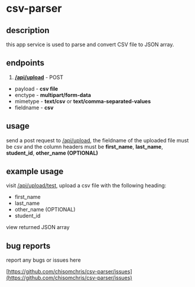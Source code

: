# csv-parser 

## description

this app service is used to parse and convert CSV file to JSON array.

## endpoints

1. **[/api/upload]( https://talented-sock-jay.cyclic.app/api/upload )** - POST

  -  payload - **csv file**
  -  enctype - **multipart/form-data**
  -  mimetype - **text/csv** or **text/comma-separated-values**
  -  fieldname - **csv**

## usage

send a post request to [/api/upload]( https://talented-sock-jay.cyclic.app/api/upload), the fieldname of the uploaded file must be csv and the column headers must be **first_name**, **last_name**, **student_id**, **other_name (OPTIONAL)**

## example usage

visit [/api/upload/test]( https://talented-sock-jay.cyclic.app/api/upload/test), upload a csv file with the following heading:

   - first_name
   - last_name
   - other_name (OPTIONAL)
   - student_id

view returned JSON array

## bug reports

report any bugs or issues here 

[https://github.com/chisomchris/csv-parser/issues](https://github.com/chisomchris/csv-parser/issues)
